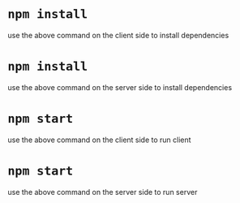# `npm install`
use the above command on the client side to install dependencies

# `npm install`
use the above command on the server side to install dependencies

# `npm start` 
use the above command on the client side to run client


# `npm start` 
use the above command on the server side to run server
